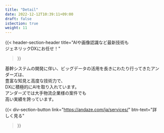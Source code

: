 ```yaml
---
title: "Detail"
date: 2022-12-12T10:39:11+09:00
draft: false
isSection: true
weight: 11
---
```


{{< header-section-header 
    title="AIや画像認識など最新技術も<br>ジェネリックDXにお任せ！"
>}}

基幹システムの開発に伴い、ビッグデータの活用を長きにわたり行ってきたアンダーズは、  
豊富な知見と高度な技術力で、<br class='md:hidden'>DXに積極的にAIを取り入れています。    
アンダーズでは大手物流企業様の案件でも<br class='md:hidden'>高い実績を誇っています。

{{< div-section-button 
    link="https://andaze.com/ja/services/"
    btn-text="詳しく見る"
>}}
